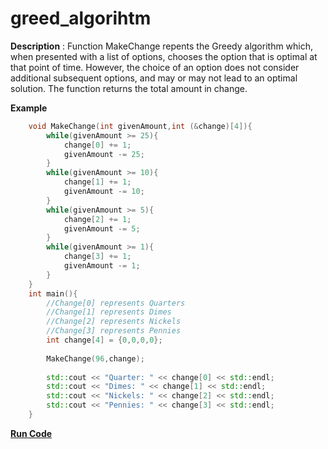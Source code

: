 # greed_algorihtm
**Description** : Function MakeChange repents the Greedy algorithm which, when presented with a list of options, chooses the option that is optimal at that point of time.
However, the choice of an option does not consider additional subsequent options, and may or may not lead to an optimal solution. The function returns the total amount in change.

**Example**
```cpp
    void MakeChange(int givenAmount,int (&change)[4]){
        while(givenAmount >= 25){
            change[0] += 1;
            givenAmount -= 25;
        }
        while(givenAmount >= 10){
            change[1] += 1;
            givenAmount -= 10;
        }
        while(givenAmount >= 5){
            change[2] += 1;
            givenAmount -= 5;
        }
        while(givenAmount >= 1){
            change[3] += 1;
            givenAmount -= 1;
        }
    }
    int main(){
        //Change[0] represents Quarters
        //Change[1] represents Dimes
        //Change[2] represents Nickels
        //Change[3] represents Pennies
        int change[4] = {0,0,0,0};
        
        MakeChange(96,change);
        
        std::cout << "Quarter: " << change[0] << std::endl;
        std::cout << "Dimes: " << change[1] << std::endl;
        std::cout << "Nickels: " << change[2] << std::endl;
        std::cout << "Pennies: " << change[3] << std::endl;
    }
```
**[Run Code](http://cpp.sh/8haq5d)**

